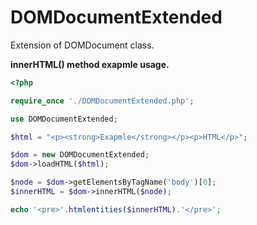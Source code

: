 # DOMDocumentExtended
Extension of DOMDocument class.

<p><strong>innerHTML() method exapmle usage.</strong></p>

```php
<?php

require_once './DOMDocumentExtended.php';

use DOMDocumentExtended;

$html = "<p><strong>Exapmle</strong></p><p>HTML</p>";

$dom = new DOMDocumentExtended;
$dom->loadHTML($html);

$node = $dom->getElementsByTagName('body')[0];
$innerHTML = $dom->innerHTML($node);

echo '<pre>'.htmlentities($innerHTML).'</pre>';
```
